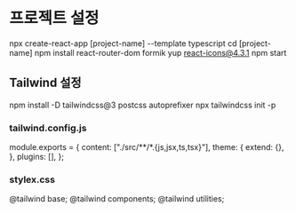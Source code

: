 # 프로젝트 설정

npx create-react-app [project-name] --template typescript
cd [project-name]
npm install react-router-dom formik yup react-icons@4.3.1
npm start

## Tailwind 설정

npm install -D tailwindcss@3 postcss autoprefixer
npx tailwindcss init -p

### tailwind.config.js

module.exports = {
  content: ["./src/**/*.{js,jsx,ts,tsx}"],
  theme: {
    extend: {},
  },
  plugins: [],
};

### stylex.css

@tailwind base;
@tailwind components;
@tailwind utilities;